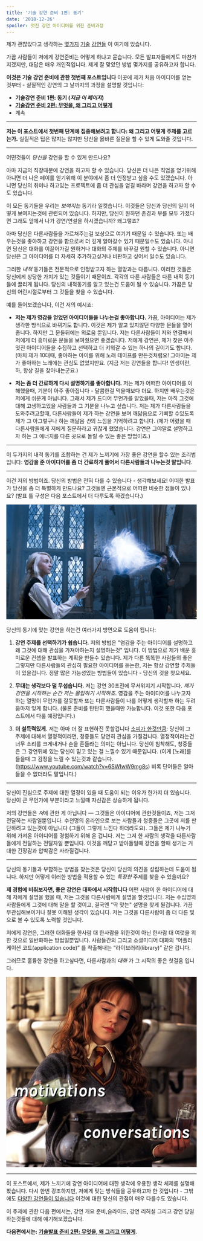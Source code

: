 ```yaml
---
title: '기술 강연 준비 1편: 동기'
date: '2018-12-26'
spoiler: 멋진 강연 아이디어를 위한 준비과정
---
```


제가 괜찮았다고 생각하는 [몇가지](https://www.youtube.com/watch?v=xsSnOQynTHs) [기술](https://www.youtube.com/watch?v=nLF0n9SACd4) [강연들](https://www.youtube.com/watch?v=dpw9EHDh2bM) 이 여기에 있습니다.

가끔 사람들이 저에게 강연준비는 어떻게 하냐고 묻습니다. 모든 발표자들에게도 마찬가지겠지만, 대답은 매우 개인적입니다. 제게 잘 맞았던 방법 몇가지를 공유하고자 합니다.

**이것은 기술 강연 준비에 관한 첫번째 포스트입니다** 이곳에 제가 처음 아이디어를 얻는 것부터 - 실질적인 강연의 그 날까지의 과정을 설명할 것입니다:

* **기술강연 준비 1편: 동기 (*지금 이 페이지*)**
* **[기술강연 준비 2편: 무엇을, 왜 그리고 어떻게](/preparing-for-tech-talk-part-2-what-why-and-how/)**
* 계속

<p />

---

**저는 이 포스트에서 첫번째 단계에 집중해보려고 합니다: 왜 그리고 어떻게 주제를 고르는가.** 
실질적은 팁은 많지는 않지만 당신을 옳바른 질문을 할 수 있게 도와줄 것입니다.

---

어떤것들이 *당신을* 강연을 할 수 있게 만드나요?

아마 지금의 직장때문에 강연을 하고자 할 수 있습니다. 당신은 더 나은 직업을 얻기위해 아니면 더 나은 페이를 얻기위해 이 분야에서 좀 더 인정받고 싶을 수도 있겠습니다. 아니면 당신의 취미나 하고있는 프로젝트에 좀 더 관심을 얻길 바라며 강연을 하고자 할 수도 있습니다.

이 모든 동기들을 우리는 *보여지는* 동기라 일컷습니다. 이것들은 당신과 당신의 일이 어떻게 보여지는것에 관련되어 있습니다. 하지만, 당신이 원하던 존경과 부를 모두 가졌다면 그래도 앞에서 나가 강연/연설을 하시겠습니까? 왜그렇죠?

아마 당신은 다른사람들을 가르쳐주는걸 보상으로 여기기 때문일 수 있습니다. 또는 배우는것을 좋아하고 강연을 함으로써 더 깊게 알아갈수 있기 때문일수도 있습니다. 아니면 당신은 대화를 이끌어가길 원하거나 대화의 주제를 바꾸길 원할 수 있습니다. 아니면 당신은 그 아이디어를 더 자세히 추가하고싶거나 비판하고 싶어서 일수도 있습니다.

그러한 *내적* 동기들은 전문적으로 인정받고자 하는 열망과는 다릅니다. 이러한 것들은 당신에게 상당한 가치가 있는 것들이기 때문이죠. 각각의 다른 사람들은 다른 내적 동기들에 끌리게 됩니다. 당신의 내적동기를 알고 있는건 도움이 될 수 있습니다. 가끔은 당신의 어린시절로부터 그 것들을 찾을 수 있습니다.

예를 들어보겠습니다, 이건 저의 예시죠:

* **저는 제가 영감을 얻었던 아이디어들을 나누는걸 좋아합니다.** 가끔, 아이디어는 제가 생각한 방식으로 바뀌기도 합니다. 이것은 제가 알고 있지않던 다양한 문들을 열어줍니다. 하지만 그 문들뒤에는 외로움 뿐입니다. 저는 다른사람들이 저와 연결해서 저에게 더 흥미로운 문들을 보여줬으면 좋겠습니다. 저에게 강연은, 제가 찾은 아주 멋진 아이디어들을 수집하고 선택하고 더 키워갈 수 있는 하나의 길이기도 합니다. (마치 제가 10대때, 좋아하는 아이를 위해 노래 테이프를 만든것처럼요! 그아이는 제가 좋아하는 노래에는 관심도 없었지만요. (지금 저는 강연들을 합니다! 인생이란, 하, 항상 길을 찾아내는군요.)

* **저는 좀 더 간료하게 다시 설명하기를 좋아합니다.** 저는 제가 어떠한 아이디어를 이해했을때, 기분이 아주 좋아집니다 - 달콤한걸 먹을때보다 더요. 하지만 배우는것은 저에게 쉬운게 아닙니다. 그래서 제가 드디어 무언가를 알았을때, 저는 아직 그것에 대해 고생하고있을 사람들과 그 기분을 나누고 싶습니다. 저는 제가 다른사람들을 도와주려고할때, 다른사람들이 제가 하는 강연을 보며 깨닮음으로 기뻐할 수있도록 제가 그 아그렇구나 하는 깨닮음 *전*의 느낌을 기억하려고 합니다. (제가 어렸을 때 다른사람들에게 저에게 질문하라고 귀찮게 했었습니다. 강연은 그야말로 설명하고자 하는 그 에너지를 다른 곳으로 돌릴 수 있는 좋은 방법이죠.)

---

이 두가지의 내적 동기를 조합하는 건 제가 느끼기에 가장 좋은 강연을 할수 있는 조리법입니다: **영감을 준 아이디어를 좀 더 간료하게 풀어서 다른사람들과 나누는것 말입니다**.

---

이건 저의 방법이죠. 당신의 방법은 전혀 다를 수 있습니다 - 생각해보세요! 어떠한 발표가 당신을 좀 더 특별하게 만드나요? 그것들엔 근본적으로 어떠한 비슷한 점들이 있나요? (발표 틀 구성은 다음 포스트에서 더 다루도록 하겠습니다.)

![Luna Lovegood가 Patronus Charm을 소환하고 있습니다. Image © 2007 Warner Bros. Ent](./patronus.jpg)

당신의 동기에 맞는 강연을 하는건 여러가지 방면으로 도움이 됩니다:

1. **강연 주제를 선택하기가 쉽습니다.** 저의 방법은 "염감을 주는 아이디어를 설명하고 왜 그것에 대해 관심을 가져야하는지 설명하는것" 입니다. 이 방법으로 제가 배운 흥미로운 컨셉을 발표하는 계획을 만들수 있습니다. 제가 다른 똑똑한 사람들의 좋은 그렇지만 다른사람들의 관심히 필요한 아이디어를 듣는한, 저는 항상 강연할 주제들이 있을겁니다. 정말 많은 가능성있는 방법들이 있습니다 - 당신의 것을 찾으세요.

2. **무대는 생각보다 덜 무섭습니다.** 저는 강연 30초전에 무서위지기 시작합니다. *제가 강연을 시작하는 순간 저는 몰입하기 시작하죠*. 영감을 주는 아이디어를 나누고자 하는 열망이 무언가를 잘못할까 또는 다른사람들이 나를 어떻게 생각할까 하는 두려움마저 잊게 합니다. (물론 준비를 탄탄히 했을때만 가능합니다. 이것 또한 다음 포스트에서 다룰 예정입니다.)

3. **더 설득력있게.** 저는 아마 더 잘 표현하진 못할겁니다 [소피가 한것만큼](https://mobile.twitter.com/sophiebits/status/1077723835481284608): 당신이 그 주제에 대해서 열정적이라면, 청중들도 당연히 관심을 가질겁니다. 열정적이라는건 너무 소리를 크게내거나 손을 흔들라는 의미는 아닙니다. 당신이 침착해도, 청중들은 그 강연뒤에 있는 당신이 믿고 있는 걸 느낄수 있기 때문입니다. (이게 [노래]를 들을때 그 감정을 느낄 수 있는것과 같습니다.(https://www.youtube.com/watch?v=6SWIwW9mg8s) 비록 단어들은 알아 들을 수 없더라도 말입니다.)

---

당신이 진심으로 주제에 대한 열정이 있을 때 도움이 되는 이유가 한가지 더 있습니다. 당신이 큰 무언가에 부분이라고 느낄때 자신감은 상승하게 됩니다.

저의 강연들은 *저*에 관한 게 아닙니다 — 그것들은 아이디어에 관한것들이죠, 저는 그저 전달하는 사람일뿐입니다. 수천명의 온라인으로 보는 사람들과 청중들은 그곳에 저를 판단하려고 있는것이 아닙니다 (그들이 그렇게 느낀다 하더라도요). 그들은 제가 나누기 위해 가져온 아이디어를 경험하기 위해 온 겁니다. 저는 그저 한 사람의 생각을 다른사람들에게 전달하는 전달자일 뿐입니다. 이것을 깨닫고 받아들일때 강연을 할때 생기는 거대한 긴장감과 압박감은 사라질겁니다.

---

당신의 동기들과 부합하는 방법을 찾는것은 당신이 당신의 의견을 성립하는데 도움이 됩니다. 하지만 어떻게 이러한 방법을 적용할 수 있는 *특정한* 주제를 찾을 수 있을까요?

**제 경험에 비춰보자면, 좋은 강연은 대화에서 시작합니다** 어떤 사람이 한 아이디어에 대해 저에게 설명을 했을 때, 저는 그것을 다른사람에게 설명을 할것입니다. 저는 수십명의 사람들에게 그것에 대해 말을 할 것이고, 결국엔 "딱 맞는" 설명을 찾게 될겁니다. 가끔 무관심해보이거나 잘못 이해된 생각이 있습니다. 저는 그것을 다른사람이 좀 더 다른 빛으로 볼 수 있도록 노력할 것입니다.

저에게 강연은, 그러한 대화들을 한사람 대 한사람을 위한것이 아닌 한사람 대 여럿을 위한 것으로 일반화하는 방법일뿐입니다. 사람들간의 그리고 소셜미디어 대화의 “어플리케이션 코드(application code)” 를 착출해내는 “라이브러리(library)” 같은 겁니다.

그러므로 훌륭한 강연을 하고싶다면, 다른사람과의 *대화* 가 그 시작의 좋은 첫걸음 입니다.

![Hermione Granger가 약을 만들고 있습니다. 튜브에는 이렇게 써있습니다: "동기" 그리고 "대화". Cauldron 은 당신의 강연의 비유입니다 Image © 2001 Warner Bros. Ent](./cauldron.jpg)

---

이 포스트에서, 제가 느끼기에 강연 아이디어에 대한 생각에 유용한 생각 체제를 설명해봤습니다. 다시 한번 강조하지만, 저에게 맞는 방식들을 공유하고자 한 것입니다 - 그밖에도 [다양한 강연들이 있습니다](https://mobile.twitter.com/jackiehluo/status/1077717283026411520) 이것에 대한 당신의 관점이 매우 다를수도 있습니다.

이 주제에 관한 다음 편에서는, 강연 개요 준비,슬라이드, 강연 리허설 그리고 강연 당일 하는것들에 대해 얘기해보겠습니다.

**다음편에서는: [기술발표 준비 2편: 무엇을, 왜 그리고 어떻게](/preparing-for-tech-talk-part-2-what-why-and-how/)**.
